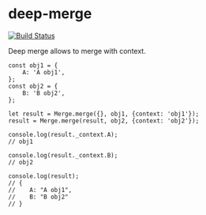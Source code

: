 # deep-merge
[![Build Status](https://travis-ci.com/henry781/deep-merge.svg?branch=master)](https://travis-ci.com/henry781/deep-merge)

Deep merge allows to merge with context.
```
const obj1 = {
    A: 'A obj1',
};
const obj2 = {
    B: 'B obj2',
};

let result = Merge.merge({}, obj1, {context: 'obj1'});
result = Merge.merge(result, obj2, {context: 'obj2'});

console.log(result._context.A);
// obj1

console.log(result._context.B);
// obj2

console.log(result);
// {
//    A: "A obj1",
//    B: "B obj2"
// }
```
